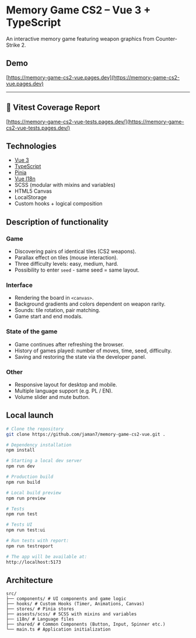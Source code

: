 # Memory Game CS2 – Vue 3 + TypeScript

An interactive memory game featuring weapon graphics from Counter-Strike 2.

## Demo

[https://memory-game-cs2-vue.pages.dev](https://memory-game-cs2-vue.pages.dev)

---

## 🔗 Vitest Coverage Report

[https://memory-game-cs2-vue-tests.pages.dev/](https://memory-game-cs2-vue-tests.pages.dev/)

## Technologies

- [Vue 3](https://vuejs.org/)
- [TypeScript](https://www.typescriptlang.org/)
- [Pinia](https://pinia.vuejs.org/)
- [Vue I18n](https://vue-i18n.intlify.dev/)
- SCSS (modular with mixins and variables)
- HTML5 Canvas
- LocalStorage
- Custom hooks + logical composition

## Description of functionality

### Game

- Discovering pairs of identical tiles (CS2 weapons).
- Parallax effect on tiles (mouse interaction).
- Three difficulty levels: easy, medium, hard.
- Possibility to enter `seed` - same seed = same layout.

### Interface

- Rendering the board in `<canvas>`.
- Background gradients and colors dependent on weapon rarity.
- Sounds: tile rotation, pair matching.
- Game start and end modals.

### State of the game

- Game continues after refreshing the browser.
- History of games played: number of moves, time, seed, difficulty.
- Saving and restoring the state via the developer panel.

### Other

- Responsive layout for desktop and mobile.
- Multiple language support (e.g. PL / EN).
- Volume slider and mute button.

## Local launch

```bash
# Clone the repository
git clone https://github.com/jaman7/memory-game-cs2-vue.git .

# Dependency installation
npm install

# Starting a local dev server
npm run dev

# Production build
npm run build

# Local build preview
npm run preview
```

```bash
# Tests
npm run test

# Tests UI
npm run test:ui

# Run tests with report:
npm run testreport

# The app will be available at:
http://localhost:5173
```

## Architecture

```
src/
├── components/ # UI components and game logic
├── hooks/ # Custom Hooks (Timer, Animations, Canvas)
├── stores/ # Pinia stores
├── assests/scss/ # SCSS with mixins and variables
├── i18n/ # Language files
├── shared/ # Common Components (Button, Input, Spinner etc.)
└── main.ts # Application initialization
```
